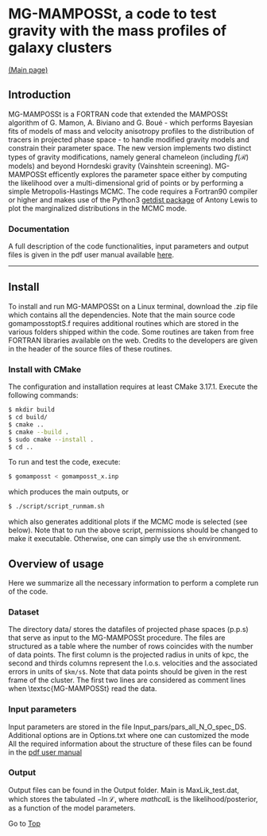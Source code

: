 <a name="top"></a>

# MG-MAMPOSSt, a code to test gravity with the mass profiles of galaxy clusters 

[(Main page)](https://github.com/Pizzuti92/MG-MAMPOSSt)

## Introduction

MG-MAMPOSSt is a FORTRAN code that extended the MAMPOSSt algorithm of G. Mamon, A. Biviano and G. Boué - 
which performs Bayesian fits of models of mass and velocity anisotropy profiles to the distribution of tracers in projected phase space -
to handle modified gravity models and constrain their parameter space. The new version implements two distinct types of gravity modifications, 
namely general chameleon (including $`f(\mathcal{R})`$ models) and beyond Horndeski gravity (Vainshtein screening). MG-MAMPOSSt efficently explores the parameter space either by computing the likelihood over a multi-dimensional grid of points or by performing a simple Metropolis-Hastings MCMC. 
The code requires a Fortran90 compiler or higher and makes use of the Python3 [getdist package](https://github.com/cmbant/getdist) of Antony Lewis to plot the marginalized distributions in the MCMC mode.

### Documentation

A full description of the code functionalities, input parameters and output files is given in the pdf user manual available [here](https://arxiv.org/abs/2201.07194).


---

## Install

To install and run MG-MAMPOSSt on a Linux terminal, download the .zip file which contains all the dependencies. Note that the main source code gomamposstoptS.f requires additional routines which are stored in the various folders shipped within the code. Some routines are taken from free FORTRAN libraries available on the web. Credits to the developers are given in the header of the source files of these routines.

### Install with CMake

The configuration and installation requires at least CMake 3.17.1. 
Execute the following commands:
```bash
$ mkdir build
$ cd build/
$ cmake ..
$ cmake --build .
$ sudo cmake --install .
$ cd ..
```
To run and test the code, execute:
```bash
$ gomamposst < gomamposst_x.inp
```
which produces the main outputs, or
```bash
$ ./script/script_runmam.sh  
```
which also generates additional plots if the MCMC mode is selected (see below).
Note that to run the above script, permissions should be changed to make it executable. Otherwise, one can simply use the ``` sh ``` environment.

## Overview of usage

Here we summarize all the necessary information to perform a complete run of the code.

### Dataset

The directory data/ stores the datafiles of projected phase spaces (p.p.s) that serve as input to the MG-MAMPOSSt procedure. The files are structured as a table where the number of rows coincides with the number of data points. The first column is the projected radius in units of kpc, the second and thirds columns represent the l.o.s. velocities and the associated errors in units of ```$km/s$```. Note that data points should be given in the rest frame of the cluster.
The first two lines are considered as comment lines when \textsc{MG-MAMPOSSt} read the data.

### Input parameters
Input parameters are stored in the file Input_pars/pars_all_N_O_spec_DS. 
Additional options are in Options.txt where one can customized the mode 
All the required information about the structure of these files can be found in the [pdf user manual](https://arxiv.org/abs/2201.07194)


### Output
Output files can be found in the Output folder. Main is MaxLik_test.dat, 
which stores the tabulated $`-\ln\mathcal{L}`$, where $`mathcal{L}`$ is the 
likelihood/posterior, as a function of the model parameters.



Go to [Top](#top)


